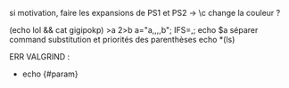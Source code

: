 si motivation, faire les expansions de PS1 et PS2
-> \c change la couleur ?

(echo lol && cat gigipokp) >a 2>b
a="a,,,,b"; IFS=,; echo $a
séparer command substitution et priorités des parenthèses
echo *(ls)

ERR VALGRIND :
- echo {#param}
